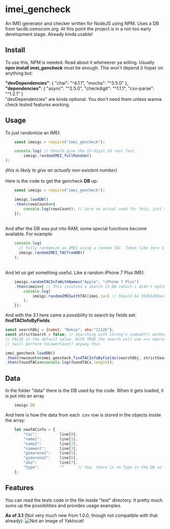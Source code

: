 # imei_gencheck
An IMEI generator and checker written for NodeJS using NPM. Uses a DB from tacdb.osmocom.org.
At this point the project is in a not-too early development stage. Already kinda usable!

## Install
To use this, NPM is needed. Read about it whereever ya willing.
Usually **npm install imei_gencheck** must be enough.
This won't depend (i hope) on anything but:

**"devDependencies"**: {
  "chai": "^4.1.1",
  "mocha": "^3.5.0"
},
**"dependencies"**: {
  "async": "^2.5.0",
  "checkdigit": "^1.1.1",
  "csv-parse": "^1.2.1"
}
<br/>
"devDependencies" are kinda optional. You don't need them unless wanna check tested features working.

## Usage

To just randomize an IMEI:
```js
    const imeigc = require("imei_gencheck");

    console.log( // Should give the 15-digit id real fast
        imeigc.randomIMEI_fullRandom()
);
```
_(this is likely to give an actually non-existent number)_
<br /><br />
Here is the code to get the gencheck **DB** up:
```js
    const imeigc = require("imei_gencheck");

    imeigc.loadDB()
    .then(rowsCount=>{
        console.log(rowsCount); // Sure no actual need for this, just a way to test that all gone well.
    });
```
<br />
And after the DB was put into RAM, some special functions become available. For example:

```js
    console.log(
      // Fully randomize an IMEI using a random TAC. Takes like zero time so not async.
      imeigc.randomIMEI_TACfromDB()
    );
```
<br />
And let us get something useful. Like a random iPhone 7 Plus IMEI:

```js
    imeigc.randomTACInfoWithNames("Apple", "iPhone 7 Plus")
    .then(imei=>{ // This involves a search in DB (which i didn't optimize (yet?) at all), so it's async:
        console.log(
            imeigc.randomIMEIwithTAC(imei.tac) // Should be 35381208xxxxxxx
        );
    });
```

And with the 3.1 here came a possibility to search by fields set:
**findTACInfoByFields**
```js
const searchObj = {name1: "Nokia", aka:"1112b"};
const strictSearch = false; // Searching with string's indexOf() method
// FALSE is the default value. With TRUE the search will use === operator
// (will perform toLowerCase() anyway tho)

imei_gencheck.loadDB()
.then(rowcount=>imei_gencheck.findTACInfoByFields(searchObj, strictSearch))
.then(foundTACs=>console.log(foundTACs.length));
```

## Data
In the folder "data" there is the DB used by the code. When it gets loaded, it is put into an array
```js
    imeigc.DB
```
And here is how the data from each .csv row is stored in the objects inside the array:
```js
    let newTACinfo = {
        "tac":          line[0],
        "name1":        line[1],
        "name2":        line[2],
        "comment":      line[3],
        "gsmarena1":    line[5],
        "gsmarena2":    line[6],
        "aka":          line[7],
        "type":         ""      // Yep, there is no Type in the DB so far.
    };
```

## Features
You can read the tests code in the file inside "test" directory. It pretty much sums up the possibilities and provides usage examples.

**As of 3.1** (Not very much new from 1.0.0, though not compatible with that already):
![Not an image of Yaktocat!](https://user-images.githubusercontent.com/31159979/30911496-85627fde-a391-11e7-9702-efb936e4743a.PNG)
